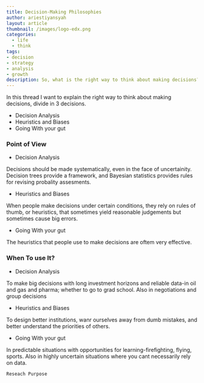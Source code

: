 ```yaml
---
title: Decision-Making Philosophies
author: ariestiyansyah
layout: article
thumbnail: /images/logo-edx.png
categories:
  - life
  - think
tags:
- decision
- strategy
- analysis
- growth
description: So, what is the right way to think about making decisions?
---
```


In this thread I want to explain the right way to think about making decisions, divide in 3 decisions.

- Decision Analysis
- Heuristics and Biases
- Going With your gut


### Point of View

- Decision Analysis

Decisions should be made systematically, even in the face of uncertainity. Decision trees provide a framework, and Bayesian statistics provides rules for revising probality assesments.


- Heuristics and Biases

When people make decisions under certain conditions, they rely on rules of thumb, or heuristics, that sometimes yield reasonable judgements but sometimes cause big errors.

- Going With your gut

The heuristics that people use to make decisions are oftem very effective.


### When To use It?

- Decision Analysis

To make big decisions with long investment horizons and reliable data-in oil and gas and pharma; whether to go to grad school. Also in negotiations and group decisions


- Heuristics and Biases

To design better institutions, wanr ourselves away from dumb mistakes, and better understand the priorities of others.

- Going With your gut

In predictable situations with opportunities for learning-firefighting, flying, sports. Also in highly uncertain situations where you cant necessarily rely on data.

`Reseach Purpose`